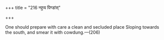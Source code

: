 +++
title = "216 न्युप्य पिण्डांस्"

+++

One should prepare with care a clean and secluded place Sloping towards the south, and smear it with cowdung.—(206)